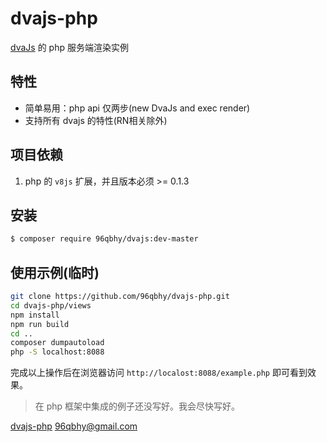 # dvajs-php

[dvaJs](https://github.com/dvajs/dva) 的 php 服务端渲染实例

## 特性

* 简单易用：php api 仅两步(new DvaJs and exec render) 
* 支持所有 dvajs 的特性(RN相关除外)

## 项目依赖

1. php 的 `v8js` 扩展，并且版本必须 >= 0.1.3

## 安装
```bash
$ composer require 96qbhy/dvajs:dev-master
```

## 使用示例(临时)

```bash
git clone https://github.com/96qbhy/dvajs-php.git
cd dvajs-php/views
npm install
npm run build
cd ..
composer dumpautoload
php -S localhost:8088
```
完成以上操作后在浏览器访问 `http://localost:8088/example.php` 即可看到效果。  
> 在 php 框架中集成的例子还没写好。我会尽快写好。



[dvajs-php](https://github.com/96qbhy/dvajs-php)
96qbhy@gmail.com

